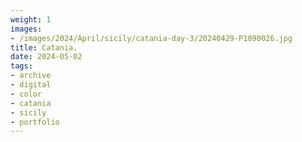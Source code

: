 ```yaml
---
weight: 1
images:
- /images/2024/April/sicily/catania-day-3/20240429-P1090026.jpg
title: Catania.
date: 2024-05-02
tags:
- archive
- digital
- color
- catania
- sicily
- portfolio
---
```


